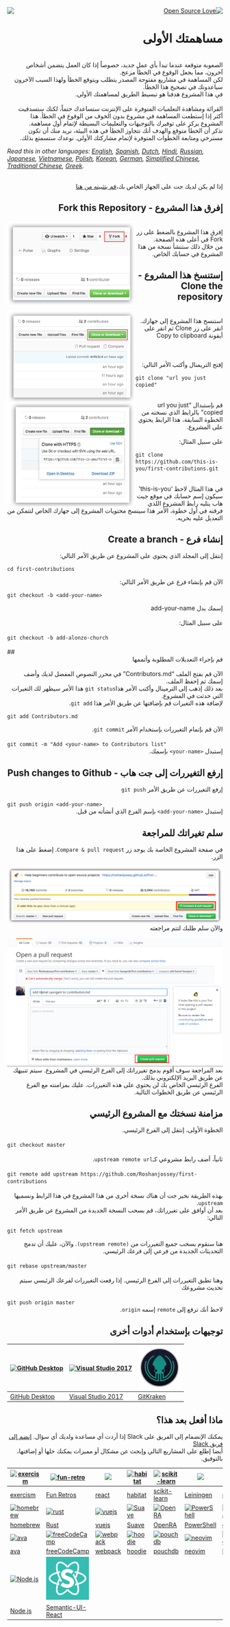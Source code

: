 <div dir="rtl"><a href="https://github.com/ellerbrock/open-source-badges/"><img src="https://badges.frapsoft.com/os/v1/open-source.svg?v=103" alt="Open Source Love"></a><a href="https://firstcontributions.herokuapp.com"><img align="left" src="https://firstcontributions.herokuapp.com/badge.svg"></a></div>

<h1 id="مساهمتك-الأولى"><a name="مساهمتك-الأولى" href="#مساهمتك-الأولى"></a><div dir="rtl">مساهمتك الأولى</div></h1>
<div dir="rtl"><br>الصعوبة متوقعة عندما تبدأ بأي عمل جديد، خصوصاً إذا كان العمل يتضمن أشخاص آخرون، مما يجعل الوقوع في الخطأ مزعج.<br>لكن المساهمة في مشاريع مفتوحة المصدر يتطلب ويتوقع الخطأ ولهذا السبب الآخرون سياعدونك في تصحيح هذا الخطأ.<br>في هذا المشروع هدفنا هو تبسيط الطريق لمساهمتك الأولى.<br></div>


<div dir="rtl"><br>القرائة ومشاهدة التعلميات المتوفرة على الإنترنت ستساعدك حتماً، لكنك ستسدفيت أكثر إذا إستطعت المساهمة في مشروع بدون الخوف من الوقوع في الخطأ. هذا المشروع يركز على توفيرك بالتوجيهات والتعليمات البسيطة لإتمام أول مساهمة.<br>تذكر أن الخطأ متوقع والهدف أنك تتجاوز الخطأ في هذه البيئة، نريد منك أن تكون مسترخي ومتابعة الخطوات المتوفرة لإتمام مشاركتك الأولى. نوعدك ستسمتع بذلك.<br></div>


<p><em>Read this in other languages: <a href="README.md">English</a>, <a href="translations/README.es.md">Spanish</a>, <a href="translations/README.nl.md">Dutch</a>, <a href="translations/README.hi.md">Hindi</a>, <a href="translations/README.ru.md">Russian</a>, <a href="translations/README.ja.md">Japanese</a>, <a href="translations/README.vn.md">Vietnamese</a>, <a href="translations/README.pl.md">Polish</a>, <a href="translations/README.ko.md">Korean</a>, <a href="translations/README.de.md">German</a>, <a href="translations/README.chs.md">Simplified Chinese</a>, <a href="translations/README.cht.md">Traditional Chinese</a>, <a href="translations/README.gr.md">Greek</a>.</em></p>
<div dir="rtl"><br>إذا لم يكن لديك جت على الجهاز الخاص بك،<a href="https://help.github.com/articles/set-up-git/">قم بتثبيته من هنا</a><br></div>

<h2 id="إفرق-هذا-المشروع---fork-this-repository"><a name="إفرق-هذا-المشروع---fork-this-repository" href="#إفرق-هذا-المشروع---fork-this-repository"></a><div dir="rtl"> إفرق هذا المشروع - Fork this Repository </div></h2>
<p><img align="left" width="300" src="../assets/fork.png" alt="fork this repository" /></p>
<div dir="rtl"><br>إفرق هذا المشروع بالضغط على زر Fork في أعلى هذه الصفحة.<br>من خلال ذلك ستنشأ نسخة من هذا المشروع في حسابك الخاص.<br></div>

<h2 id="إستنسخ-هذا-المشروع---clone-the-repository"><a name="إستنسخ-هذا-المشروع---clone-the-repository" href="#إستنسخ-هذا-المشروع---clone-the-repository"></a><div dir="rtl"> إستنسخ هذا المشروع - Clone the repository </div></h2>
<p><img align="left" width="300" src="../assets/clone.png" alt="clone this repository" /></p>
<div dir="rtl"><br>استنسخ هذا المشروع إلى جهازك.<br>انقر على زر Clone ثم انقر على أيقونة Copy to clipboard<br></div><br><img align="left" width="300" src="../assets/copy-to-clipboard.png" alt="copy URL to clipboard" /><br><div dir="rtl"><br>إفتح التريمنال وأكتب الأمر التالي:<br></div>

<pre><code>git clone &quot;url you just copied&quot;
</code></pre><div dir="rtl"><br>قم بإستبدال “url you just copied” بالرابط الذي نسخته من الخطوة السابقة، هذا الرابط يحتوي على المشروع.<br></div>

<div dir="rtl"><br>على سبيل المثال:<br></div>

<pre><code>git clone https://github.com/this-is-you/first-contributions.git
</code></pre><div dir="rtl"><br>في هذا المثال لاحظ ‘this-is-you’ سيكون إسم حسابك في موقع جيت هاب يتليه رابط المشروع اللذي فرقته في أول خطوة، الأمر هذا سينسخ محتويات المشروع إلى جهازك الخاص لتتمكن من التعديل عليه بحريه.<br></div>


<h2 id="إنشاء-فرع---create-a-branch"><a name="إنشاء-فرع---create-a-branch" href="#إنشاء-فرع---create-a-branch"></a><div dir="rtl">  إنشاء فرع - Create a branch </div></h2>
<div dir="rtl"> إنتقل إلى المجلد الذي يحتوي على المشروع عن طريق الأمر التالي: </div>

<pre><code>cd first-contributions
</code></pre><div dir="rtl"> الآن قم بإنشاء فرع عن طريق الأمر التالي: </div>

<pre><code>git checkout -b &lt;add-your-name&gt;
</code></pre><div dir="rtl">إسمك بدل add-your-name<br><br>على سبيل المثال: </div><br><code>git checkout -b add-alonzo-church</code><br><br>## <div dir="rtl"> قم بإجراء التعديلات المطلوبة وأتممها </div>

<div dir="rtl"><br>الآن قم بفتح الملف “Contributors.md” في محرر النصوص المفضل لديك وأضف إسمك ثم إحفظ الملف.<br>بعد ذلك إذهب إلى الترمينال وأكتب الأمر هذا<code>git status</code> هذا الأمر سيظهر لك التغيرات التي حدثت في المشروع.<br>لإضافة هذه التغيرات قم بإضافتها عن طريق الأمر هذا <code>git add</code>.<br></div>

<pre><code>git add Contributors.md
</code></pre><div dir="rtl">الآن قم بإتمام التغيررات بإستخدام الأمر <code>git commit</code>.</div><br><code>git commit -m &quot;Add &lt;your-name&gt; to Contributors list&quot;</code><br><div dir="rtl"> إستبدل <code>&lt;your-name&gt;</code> بإسمك. </div>


<h2 id="إرفع-التغيررات-إلى-جت-هاب---push-changes-to-github"><a name="إرفع-التغيررات-إلى-جت-هاب---push-changes-to-github" href="#إرفع-التغيررات-إلى-جت-هاب---push-changes-to-github"></a><div dir="rtl"> إرفع التغيررات إلى جت هاب - Push changes to Github </div></h2>
<div dir="rtl">إرفع التغيررات عن طريق الأمر <code>git push</code></div><br><code>git push origin &lt;add-your-name&gt;</code><br><div dir="rtl">إستبدل <code>&lt;add-your-name&gt;</code> بإسم الفرع الذي أنشأته من قبل.</div>


<h2 id="سلم-تغيراتك-للمراجعة"><a name="سلم-تغيراتك-للمراجعة" href="#سلم-تغيراتك-للمراجعة"></a><div dir="rtl">سلم تغيراتك للمراجعة</div></h2>
<div dir="rtl">في صفحة المشروع الخاصة بك يوجد زر <code>Compare &amp; pull request</code>. إضغط على هذا الزر.</div>

<p><img style="float: left;" src="../assets/compare-and-pull.png" alt="create a pull request" /></p>
<div dir="rtl">والآن سلم طلبك لتتم مراجعته </div>

<p><img style="float: left;" src="../assets/submit-pull.png" alt="submit pull request" /></p>
<div dir="rtl">بعد المراجعة سوف أقوم بدمج تغيرراتك إلى الفرع الرئيسي في المشروع. سيتم تنبيهك عن طريق البريد الإلكتروني بذلك.</div>

<div dir="rtl">الفرع الرئيسي الخاص بك لن يحتوي على هذه التغيررات. عليك بمزامنته مع الفرع الرئيسي عن طريق الخطوات التالية.</div>

<h2 id="مزامنة-نسختك-مع-المشروع-الرئيسي"><a name="مزامنة-نسختك-مع-المشروع-الرئيسي" href="#مزامنة-نسختك-مع-المشروع-الرئيسي"></a><div dir="rtl">مزامنة نسختك مع المشروع الرئيسي</div></h2>
 <div dir="rtl">الخطوة الأولى، إنتقل إلى الفرع الرئيسي.</div><br> <code>git checkout master</code><br><br> <div dir="rtl">ثانياً، أضف رابط مشروعي كـ<code>upstream remote url</code>.</div><br><code>git remote add upstream https://github.com/Roshanjossey/first-contributions</code><br><br><div dir="rtl">بهذه الطريقة نخبر جت أن هناك نسخة أخرى من هذا المشروع في هذا الرابط ونسميها <code>upstream</code>.<br>بعد أن أوافق على تغيرراتك، قم بسحب النسخة الجديدة من المشروع عن طريق الأمر التالي:</div>

<pre><code>git fetch upstream
</code></pre><div dir="rtl">هنا سنقوم بسحب جميع التغيررات من <code>(upstream remote)</code>. والآن، عليك أن تدمج التحديثات الجديدة من فرعي إلى فرعك الرئيسي.</div><br><code>git rebase upstream/master</code><br><br><div dir="rtl">وهنا تطبق التغيررات إلى الفرع الرئيسي. إذا رفعت التغيررات لفرعك الرئيسي سيتم تحديث مشروعك</div><br><code>git push origin master</code><br><div dir="rtl">لاحظ أنك ترفع إلى <code>remote</code> إسمه <code>origin</code>.</div>

<h2 id="توجيهات-بإستخدام-أدوات-أخرى"><a name="توجيهات-بإستخدام-أدوات-أخرى" href="#توجيهات-بإستخدام-أدوات-أخرى"></a><div dir="rtl">توجيهات بإستخدام أدوات أخرى</div></h2>
<table>
<thead>
<tr>
<th><a href="github-desktop-tutorial.md"><img alt="GitHub Desktop" src="https://desktop.github.com/images/desktop-logo.png" width="100"></a></th>
<th><a href="github-windows-vs2017-tutorial.md"><img alt="Visual Studio 2017" src="https://www.microsoft.com/net/images/vslogo.png" width="100"></a></th>
<th><a href="gitkraken-tutorial.md"><img alt="GitKraken" src="../assets/gk-icon.png" width="100"></a></th>
</tr>
</thead>
<tbody>
<tr>
<td><a href="github-desktop-tutorial.md">GitHub Desktop</a></td>
<td><a href="github-windows-vs2017-tutorial.md">Visual Studio 2017</a></td>
<td><a href="gitkraken-tutorial.md">GitKraken</a></td>
</tr>
</tbody>
</table>
<h2 id="ماذا-أفعل-بعد-هذا؟"><a name="ماذا-أفعل-بعد-هذا؟" href="#ماذا-أفعل-بعد-هذا؟"></a><div dir="rtl">ماذا أفعل بعد هذا؟</div></h2>
<div dir="rtl">يمكنك الإنضمام إلى الفريق على Slack إذا أردت أي مساعدة ولديك أي سؤال. <a href="https://firstcontributions.herokuapp.com">إنضم إلى فريق Slack</a></div>

<div dir="rtl">أيضا إطلع على المشاريع التالي وإبحث عن مشكال أو مميزات يمكنك حلها أو إضافتها، بالتوفيق.</div>

<table>
<thead>
<tr>
<th><a href="https://github.com/exercism/exercism.io/issues?q=is%3Aopen+is%3Aissue+label%3A%22good+first+patch%22"><img src="https://avatars2.githubusercontent.com/u/5624255?v=3&amp;s=100" alt="exercism"></a></th>
<th><a href="https://github.com/funretro/distributed/issues?q=is%3Aopen+is%3Aissue+label%3Abeginner-friendly"><img src="https://avatars3.githubusercontent.com/u/15913975?v=3&amp;s=100" alt="fun-retro"></a></th>
<th><a href="https://github.com/facebook/react/issues?q=is%3Aopen+is%3Aissue+label%3A%22good+first+bug%22"><img width="100" src="https://cdn.worldvectorlogo.com/logos/react.svg"></a></th>
<th><a href="https://github.com/habitat-sh/habitat/issues?q=is%3Aopen+is%3Aissue+label%3AEasy"><img src="https://avatars1.githubusercontent.com/u/18171698?v=3&amp;s=100" alt="habitat"></a></th>
<th><a href="https://github.com/scikit-learn/scikit-learn/issues?q=is%3Aopen+is%3Aissue+label%3AEasy"><img src="https://avatars0.githubusercontent.com/u/365630?v=3&amp;s=100" alt="scikit-learn"></a></th>
<th><a href="https://github.com/technomancy/leiningen/issues?q=is%3Aopen+is%3Aissue+label%3ANewbie"><img width="100" src="https://camo.githubusercontent.com/0f302c808c8457f6460913e33aed3478124612c2/687474703a2f2f6c65696e696e67656e2e6f72672f696d672f6c65696e696e67656e2e6a7067"></a></th>
<th><a href="https://github.com/numpy/numpy/issues?q=is%3Aopen+is%3Aissue+label%3A%22Easy+Fix%22"><img width="100" src="https://images.plot.ly/plotly-documentation/thumbnail/numpy-logo.jpg"></a></th>
<th><a href="https://github.com/elastic/elasticsearch/issues?q=is%3Aopen+is%3Aissue+label%3A%22low+hanging+fruit%22"><img src="https://avatars2.githubusercontent.com/u/6764390?v=3&amp;s=100" alt="elasticsearch"></a></th>
</tr>
</thead>
<tbody>
<tr>
<td><a href="https://github.com/exercism/exercism.io/issues?q=is%3Aopen+is%3Aissue+label%3A%22good+first+patch%22">exercism</a></td>
<td><a href="https://github.com/funretro/distributed/issues?q=is%3Aopen+is%3Aissue+label%3Abeginner-friendly">Fun Retros</a></td>
<td><a href="https://github.com/facebook/react/issues?q=is%3Aopen+is%3Aissue+label%3A%22good+first+bug%22">react</a></td>
<td><a href="https://github.com/habitat-sh/habitat/issues?q=is%3Aopen+is%3Aissue+label%3AEasy">habitat</a></td>
<td><a href="https://github.com/scikit-learn/scikit-learn/issues?q=is%3Aopen+is%3Aissue+label%3AEasy">scikit-learn</a></td>
<td><a href="https://github.com/technomancy/leiningen/issues?q=is%3Aopen+is%3Aissue+label%3ANewbie">Leiningen</a></td>
<td><a href="https://github.com/numpy/numpy/issues?q=is%3Aopen+is%3Aissue+label%3A%22Easy+Fix%22">numpy</a></td>
<td><a href="https://github.com/elastic/elasticsearch/issues?q=is%3Aopen+is%3Aissue+label%3A%22low+hanging+fruit%22">elasticsearch</a></td>
</tr>
<tr>
<td><a href="https://github.com/Homebrew/brew/issues?q=is%3Aopen+is%3Aissue+label%3A%22help+wanted%22"><img src="https://avatars2.githubusercontent.com/u/1503512?v=3&amp;s=100" alt="homebrew"></a></td>
<td><a href="https://github.com/rust-lang/rust/issues?q=is%3Aopen+is%3Aissue+label%3AE-easy"><img src="https://avatars1.githubusercontent.com/u/5430905?v=3&amp;s=100" alt="rust"></a></td>
<td><a href="https://github.com/vuejs/vue/issues?q=is%3Aopen+is%3Aissue+label%3A%22contribution+welcome%22"><img src="https://avatars1.githubusercontent.com/u/6128107?v=3&amp;s=100" alt="vuejs"></a></td>
<td><a href="https://github.com/SuaveIO/suave/issues?q=is%3Aopen+is%3Aissue+label%3Ahardness-easy"><img src="https://avatars2.githubusercontent.com/u/5822862?v=3&amp;s=100" alt="Suave"></a></td>
<td><a href="https://github.com/OpenRA/OpenRA/issues?q=is%3Aopen+is%3Aissue+label%3AEasy"><img src="https://avatars3.githubusercontent.com/u/409046?v=3&amp;s=100" alt="OpenRA"></a></td>
<td><a href="https://github.com/powershell/powershell/issues?q=is%3Aopen+is%3Aissue+label%3AUp-for-Grabs"><img src="https://avatars0.githubusercontent.com/u/11524380?v=3&amp;s=100" alt="PowerShell"></a></td>
<td><a href="https://github.com/coala/coala/issues?q=is%3Aopen+is%3Aissue+label%3Adifficulty%2Flow+label%3Adifficulty%2Fnewcomer"><img src="https://avatars2.githubusercontent.com/u/10620750?v=3&amp;s=100" alt="coala"></a></td>
<td><a href="https://github.com/moment/moment/issues?q=is%3Aopen+is%3Aissue+label%3AUp-For-Grabs"><img src="https://avatars2.githubusercontent.com/u/4129662?v=3&amp;s=100" alt="moment"></a></td>
</tr>
<tr>
<td><a href="https://github.com/Homebrew/brew/issues?q=is%3Aopen+is%3Aissue+label%3A%22help+wanted%22">homebrew</a></td>
<td><a href="https://github.com/rust-lang/rust/issues?q=is%3Aopen+is%3Aissue+label%3AE-easy">Rust</a></td>
<td><a href="https://github.com/vuejs/vue/issues?q=is%3Aopen+is%3Aissue+label%3A%22contribution+welcome%22">vuejs</a></td>
<td><a href="https://github.com/SuaveIO/suave/issues?q=is%3Aopen+is%3Aissue+label%3Ahardness-easy">Suave</a></td>
<td><a href="https://github.com/OpenRA/OpenRA/issues?q=is%3Aopen+is%3Aissue+label%3AEasy">OpenRA</a></td>
<td><a href="https://github.com/powershell/powershell/issues?q=is%3Aopen+is%3Aissue+label%3AUp-for-Grabs">PowerShell</a></td>
<td><a href="https://github.com/coala/coala/issues?q=is%3Aopen+is%3Aissue+label%3Adifficulty%2Flow+label%3Adifficulty%2Fnewcomer">coala</a></td>
<td><a href="https://github.com/moment/moment/issues?q=is%3Aopen+is%3Aissue+label%3AUp-For-Grabs">moment</a></td>
</tr>
<tr>
<td><a href="https://github.com/avajs/ava/issues?q=is%3Aopen+is%3Aissue+label%3A%22good+for+beginner%22"><img src="https://avatars0.githubusercontent.com/u/8527916?v=3&amp;s=100" alt="ava"></a></td>
<td><a href="https://github.com/freeCodeCamp/freeCodeCamp/issues?q=is%3Aopen+is%3Aissue+label%3Afirst-timers-only"><img src="https://avatars0.githubusercontent.com/u/9892522?v=3&amp;s=100" alt="freeCodeCamp"></a></td>
<td><a href="https://github.com/webpack/webpack/issues?q=is%3Aopen+is%3Aissue+label%3A%22D1%3A+Easy+%28Contrib.+Difficulty%29%22"><img src="https://avatars3.githubusercontent.com/u/2105791?v=3&amp;s=100" alt="webpack"></a></td>
<td><a href="https://github.com/hoodiehq/hoodie/issues?q=is%3Aopen+is%3Aissue+label%3Afirst-timers-only"><img src="https://avatars1.githubusercontent.com/u/1888826?v=3&amp;s=100" alt="hoodie"></a></td>
<td><a href="https://github.com/pouchdb/pouchdb/issues?q=is%3Aopen+is%3Aissue+label%3A%22first+timers+only%22"><img src="https://avatars3.githubusercontent.com/u/3406112?v=3&amp;s=100" alt="pouchdb"></a></td>
<td><a href="https://github.com/neovim/neovim/issues?q=is%3Aopen+is%3Aissue+label%3Aentry-level"><img src="https://avatars0.githubusercontent.com/u/6471485?v=3&amp;s=100" alt="neovim"></a></td>
<td><a href="https://github.com/babel/babel/issues?q=is%3Aopen+is%3Aissue+label%3Abeginner-friendly"><img src="https://avatars2.githubusercontent.com/u/9637642?v=3&amp;s=100" alt="babel"></a></td>
<td><a href="https://github.com/adobe/brackets/labels/Starter%20bug"><img width="100" src="https://github.com/adobe/brackets/blob/gh-pages/images/brackets_128.png?raw=true"></a></td>
</tr>
<tr>
<td><a href="https://github.com/avajs/ava/issues?q=is%3Aopen+is%3Aissue+label%3A%22good+for+beginner%22">ava</a></td>
<td><a href="https://github.com/freeCodeCamp/freeCodeCamp/issues?q=is%3Aopen+is%3Aissue+label%3Afirst-timers-only">freeCodeCamp</a></td>
<td><a href="https://github.com/webpack/webpack/issues?q=is%3Aopen+is%3Aissue+label%3A%22D1%3A+Easy+%28Contrib.+Difficulty%29%22">webpack</a></td>
<td><a href="https://github.com/hoodiehq/hoodie/issues?q=is%3Aopen+is%3Aissue+label%3Afirst-timers-only">hoodie</a></td>
<td><a href="https://github.com/pouchdb/pouchdb/issues?q=is%3Aopen+is%3Aissue+label%3A%22first+timers+only%22">pouchdb</a></td>
<td><a href="https://github.com/neovim/neovim/issues?q=is%3Aopen+is%3Aissue+label%3Aentry-level">neovim</a></td>
<td><a href="https://github.com/babel/babel/issues?q=is%3Aopen+is%3Aissue+label%3Abeginner-friendly">babel</a></td>
<td><a href="https://github.com/adobe/brackets/labels/Starter%20bug">brackets</a></td>
</tr>
<tr>
<td><a href="https://github.com/nodejs/node/issues?q=is%3Aissue+is%3Aopen+label%3A%22good+first+contribution%22"><img src="https://avatars1.githubusercontent.com/u/9950313?v=3&amp;s=100" alt="Node.js"></a></td>
<td><a href="https://github.com/Semantic-Org/Semantic-UI-React/issues?q=is%3Aissue+is%3Aopen+label%3A%22good+first+contribution%22"><img width="100" src="https://github.com/Semantic-Org/Semantic-UI-React/raw/master/docs/app/logo.png"></a></td>
</tr>
<tr>
<td><a href="https://github.com/nodejs/node/issues?q=is%3Aissue+is%3Aopen+label%3A%22good+first+contribution%22">Node.js</a></td>
<td><a href="https://github.com/Semantic-Org/Semantic-UI-React/issues?q=is%3Aissue+is%3Aopen+label%3A%22good+first+contribution%22">Semantic-UI-React</a></td>
</tr>
</tbody>
</table>
